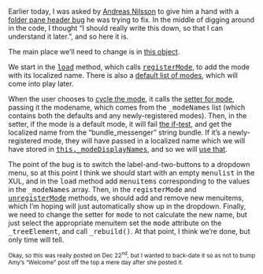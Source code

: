 <!--
.. title: How folder modes work.
.. date: 2009-12-20 16:45:00
.. author: Blake Winton
.. tags: mozilla
-->

Earlier today, I was asked by [Andreas Nilsson](
http://www.andreasn.se/blog/) to give him a hand with a [folder pane header
bug](https://bugzilla.mozilla.org/show_bug.cgi?id=535021) he was trying to
fix.  In the middle of digging around in the code, I thought “I should
really write this down, so that I can understand it later.”, and so here it
is.

The main place we’ll need to change is in [this object](
http://mxr.mozilla.org/comm-central/source/mail/base/content/folderPane.js#55).

We start in the [<tt>load</tt>](
http://mxr.mozilla.org/comm-central/source/mail/base/content/folderPane.js#60)
method, which calls [<tt>registerMode</tt>](
http://mxr.mozilla.org/comm-central/source/mail/base/content/folderPane.js#67),
to add the mode with its localized name.  There is also a [default list of
modes](
http://mxr.mozilla.org/comm-central/source/mail/base/content/folderPane.js#984),
which will come into play later.

When the user chooses to [cycle the mode](
http://mxr.mozilla.org/comm-central/source/mail/base/content/folderPane.js#200),
it calls the [setter for <tt>mode</tt>](
http://mxr.mozilla.org/comm-central/source/mail/base/content/folderPane.js#250),
passing it the modename, which comes from the <tt>_modeNames</tt> list
(which contains both the defaults and any newly-registered modes).  Then,
in the setter, if the mode is a default mode, it will fail [the if-test](
http://mxr.mozilla.org/comm-central/source/mail/base/content/folderPane.js#254),
and get the localized name from the “bundle_messenger” string bundle.  If
it’s a newly-registered mode, they will have passed in a localized name
which we will have stored in [<tt>this._modeDisplayNames</tt>](
http://mxr.mozilla.org/comm-central/source/mail/base/content/folderPane.js#178),
and so we will [use that](
http://mxr.mozilla.org/comm-central/source/mail/base/content/folderPane.js#255).

The point of the bug is to switch the label-and-two-buttons to a dropdown
menu, so at this point I think we should start with an empty
<tt>menulist</tt> in the XUL, and in the <tt>load</tt> method add
<tt>menuitems</tt> corresponding to the values in the <tt>_modeNames</tt>
array.  Then, in the <tt>registerMode</tt> and [<tt>unregisterMode</tt>](
http://mxr.mozilla.org/comm-central/source/mail/base/content/folderPane.js#187)
methods, we should add and remove new menuitems, which I’m hoping will just
automatically show up in the dropdown.  Finally, we need to change the
setter for <tt>mode</tt> to not calculate the new name, but just select the
appropriate menuitem set the <tt>mode</tt> attribute on the
<tt>_treeElement</tt>, and call <tt>_rebuild()</tt>.  At that point, I
think we’re done, but only time will tell.

<small>Okay, so this was really posted on Dec 22<sup>nd</sup>, but I wanted
to back-date it so as not to bump Amy’s “Welcome” post off the top a mere
day after she posted it.</small>

